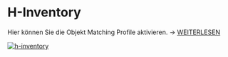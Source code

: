 # H-Inventory

Hier können Sie die Objekt Matching Profile aktivieren. → [WEITERLESEN](../../../daten-konsolidieren/h-inventory.md)

[![h-inventory](../../../assets/images/de/administration/verwaltung/import-und-schnittstellen/h-inventory/1-hi.png)](../../../assets/images/de/administration/verwaltung/import-und-schnittstellen/h-inventory/1-hi.png)
